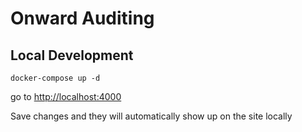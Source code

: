 # Onward Auditing

## Local Development

  `docker-compose up -d`

go to <http://localhost:4000>

Save changes and they will automatically show up on the site locally
